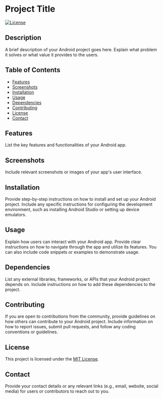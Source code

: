 # Project Title

[![License](https://img.shields.io/badge/License-MIT-blue.svg)](LICENSE)

## Description

A brief description of your Android project goes here. Explain what problem it solves or what value it provides to the users.

## Table of Contents

- [Features](#features)
- [Screenshots](#screenshots)
- [Installation](#installation)
- [Usage](#usage)
- [Dependencies](#dependencies)
- [Contributing](#contributing)
- [License](#license)
- [Contact](#contact)

## Features

List the key features and functionalities of your Android app.

## Screenshots

Include relevant screenshots or images of your app's user interface.

## Installation

Provide step-by-step instructions on how to install and set up your Android project. Include any specific instructions for configuring the development environment, such as installing Android Studio or setting up device emulators.

## Usage

Explain how users can interact with your Android app. Provide clear instructions on how to navigate through the app and utilize its features. You can also include code snippets or examples to demonstrate usage.

## Dependencies

List any external libraries, frameworks, or APIs that your Android project depends on. Include instructions on how to add these dependencies to the project.

## Contributing

If you are open to contributions from the community, provide guidelines on how others can contribute to your Android project. Include information on how to report issues, submit pull requests, and follow any coding conventions or guidelines.

## License

This project is licensed under the [MIT License](LICENSE).

## Contact

Provide your contact details or any relevant links (e.g., email, website, social media) for users or contributors to reach out to you.
